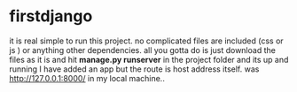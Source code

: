 # firstdjango

it is real simple to run this project.
no complicated files are included (css or js ) or anything other dependencies.
all you gotta do is just download the files as it is 
and hit **manage.py runserver** in the project folder 
and its up and running 
I have added an app but the route is host address itself.
was http://127.0.0.1:8000/ in my local machine..
